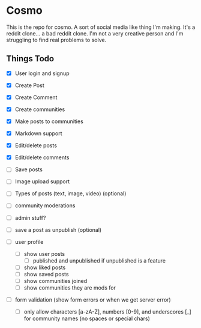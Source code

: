 # Cosmo

This is the repo for cosmo. A sort of social media like thing I'm making. It's a reddit clone... a bad reddit clone. I'm not a very creative person and I'm struggling to find real problems to solve.

## Things Todo

- [x] User login and signup
- [x] Create Post
- [x] Create Comment
- [x] Create communities
- [x] Make posts to communities
- [x] Markdown support
- [x] Edit/delete posts
- [x] Edit/delete comments
- [ ] Save posts
- [ ] Image upload support
- [ ] Types of posts (text, image, video) (optional)
- [ ] community moderations
- [ ] admin stuff?
- [ ] save a post as unpublish (optional)
- [ ] user profile

  - [ ] show user posts
    - [ ] published and unpublished if unpublished is a feature
  - [ ] show liked posts
  - [ ] show saved posts
  - [ ] show communities joined
  - [ ] show communities they are mods for

- [ ] form validation (show form errors or when we get server error)
  - [ ] only allow characters [a-zA-Z], numbers [0-9], and underscores [_] for community names (no spaces or special chars)
